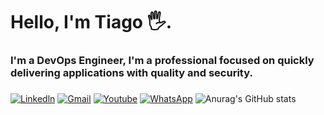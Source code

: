 <h1>
Hello, I'm Tiago 🖐️.
  
<h3>
I'm a DevOps Engineer, I'm a professional focused on quickly delivering applications with quality and security.
  
###
[![Linkedln](https://img.shields.io/badge/LinkedIn-0077B5?style=for-the-badge&logo=linkedin&logoColor=white)](www.linkedin.com/in/tiago-paulino-390a981aa)
[![Gmail](https://img.shields.io/badge/Gmail-D14836?style=for-the-badge&logo=gmail&logoColor=white)](mailto:tpaulino12000@gmail.com)
[![Youtube](https://img.shields.io/badge/YouTube-FF0000?style=for-the-badge&logo=youtube&logoColor=white)](https://www.youtube.com/channel/UCXVhPYzVMiDyhdfjV6V4oHQ)
[![WhatsApp](https://img.shields.io/badge/WhatsApp-25D366?style=for-the-badge&logo=whatsapp&logoColor=white)](https://wa.me/55081996085598)
![Anurag's GitHub stats](https://github-readme-stats.vercel.app/api?username=Paulino02&show_icons=true&theme=tokyonight)






